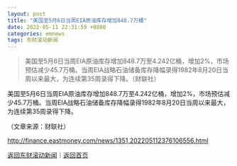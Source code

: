 ```yaml
---
layout: post
title: "美国至5月6日当周EIA原油库存增加848.7万桶"
date: 2022-05-11 22:31:59 +0800
categories: emnews
tags: 东财滚动新闻
---
```

> 美国至5月6日当周EIA原油库存增加848.7万至4.242亿桶，增加2%，市场预估减少45.7万桶。当周EIA战略石油储备库存降幅录得1982年8月20日当周以来最大，为连续第35周录得下降。（财联社）

<p>美国至5月6日当周EIA原油库存增加848.7万至4.242亿桶，增加2%，市场预估减少45.7万桶。当周EIA战略石油储备库存降幅录得1982年8月20日当周以来最大，为连续第35周录得下降。</p><p class="em_media">（文章来源：财联社）</p>

<http://finance.eastmoney.com/news/1351,202205112376106556.html>

[返回东财滚动新闻](//finews.withounder.com/emnews/)｜[返回首页](//finews.withounder.com/)